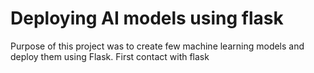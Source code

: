 # Deploying AI models using flask
Purpose of this project was to create few machine learning models and deploy them using Flask. First contact with flask
